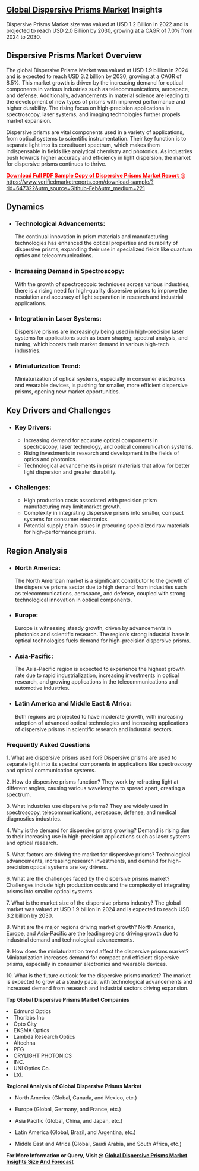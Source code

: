 <h2><a href="https://www.verifiedmarketreports.com/download-sample/?rid=647322&amp;utm_source=Github&amp;utm_medium=221" target="_blank">Global Dispersive Prisms Market</a> Insights</h2><p>Dispersive Prisms Market size was valued at USD 1.2 Billion in 2022 and is projected to reach USD 2.0 Billion by 2030, growing at a CAGR of 7.0% from 2024 to 2030.</p><p> <h2>Dispersive Prisms Market Overview</h2> <p>The global Dispersive Prisms Market was valued at USD 1.9 billion in 2024 and is expected to reach USD 3.2 billion by 2030, growing at a CAGR of 8.5%. This market growth is driven by the increasing demand for optical components in various industries such as telecommunications, aerospace, and defense. Additionally, advancements in material science are leading to the development of new types of prisms with improved performance and higher durability. The rising focus on high-precision applications in spectroscopy, laser systems, and imaging technologies further propels market expansion. </p> <p>Dispersive prisms are vital components used in a variety of applications, from optical systems to scientific instrumentation. Their key function is to separate light into its constituent spectrum, which makes them indispensable in fields like analytical chemistry and photonics. As industries push towards higher accuracy and efficiency in light dispersion, the market for dispersive prisms continues to thrive. <a href="#"><p><span class=""><span style="color: #ff0000;"><strong>Download Full PDF Sample Copy of Dispersive Prisms Market Report</strong> @ </span><a href="https://www.verifiedmarketreports.com/download-sample/?rid=647322&amp;utm_source=Github-Feb&amp;utm_medium=221" target="_blank">https://www.verifiedmarketreports.com/download-sample/?rid=647322&amp;utm_source=Github-Feb&amp;utm_medium=221</a></span></p></a></p> <h2>Dynamics</h2> <ul> <li><h3>Technological Advancements:</h3> The continual innovation in prism materials and manufacturing technologies has enhanced the optical properties and durability of dispersive prisms, expanding their use in specialized fields like quantum optics and telecommunications.</li> <li><h3>Increasing Demand in Spectroscopy:</h3> With the growth of spectroscopic techniques across various industries, there is a rising need for high-quality dispersive prisms to improve the resolution and accuracy of light separation in research and industrial applications.</li> <li><h3>Integration in Laser Systems:</h3> Dispersive prisms are increasingly being used in high-precision laser systems for applications such as beam shaping, spectral analysis, and tuning, which boosts their market demand in various high-tech industries.</li> <li><h3>Miniaturization Trend:</h3> Miniaturization of optical systems, especially in consumer electronics and wearable devices, is pushing for smaller, more efficient dispersive prisms, opening new market opportunities.</li> </ul> <h2>Key Drivers and Challenges</h2> <ul> <li><h3>Key Drivers:</h3> <ul> <li>Increasing demand for accurate optical components in spectroscopy, laser technology, and optical communication systems.</li> <li>Rising investments in research and development in the fields of optics and photonics.</li> <li>Technological advancements in prism materials that allow for better light dispersion and greater durability.</li> </ul> </li> <li><h3>Challenges:</h3> <ul> <li>High production costs associated with precision prism manufacturing may limit market growth.</li> <li>Complexity in integrating dispersive prisms into smaller, compact systems for consumer electronics.</li> <li>Potential supply chain issues in procuring specialized raw materials for high-performance prisms.</li> </ul> </li> </ul> <h2>Region Analysis</h2> <ul> <li><h3>North America:</h3> The North American market is a significant contributor to the growth of the dispersive prisms sector due to high demand from industries such as telecommunications, aerospace, and defense, coupled with strong technological innovation in optical components.</li> <li><h3>Europe:</h3> Europe is witnessing steady growth, driven by advancements in photonics and scientific research. The region’s strong industrial base in optical technologies fuels demand for high-precision dispersive prisms.</li> <li><h3>Asia-Pacific:</h3> The Asia-Pacific region is expected to experience the highest growth rate due to rapid industrialization, increasing investments in optical research, and growing applications in the telecommunications and automotive industries.</li> <li><h3>Latin America and Middle East & Africa:</h3> Both regions are projected to have moderate growth, with increasing adoption of advanced optical technologies and increasing applications of dispersive prisms in scientific research and industrial sectors.</li> </ul> <h3>Frequently Asked Questions</h3> <p>1. What are dispersive prisms used for? Dispersive prisms are used to separate light into its spectral components in applications like spectroscopy and optical communication systems.</p> <p>2. How do dispersive prisms function? They work by refracting light at different angles, causing various wavelengths to spread apart, creating a spectrum.</p> <p>3. What industries use dispersive prisms? They are widely used in spectroscopy, telecommunications, aerospace, defense, and medical diagnostics industries.</p> <p>4. Why is the demand for dispersive prisms growing? Demand is rising due to their increasing use in high-precision applications such as laser systems and optical research.</p> <p>5. What factors are driving the market for dispersive prisms? Technological advancements, increasing research investments, and demand for high-precision optical systems are key drivers.</p> <p>6. What are the challenges faced by the dispersive prisms market? Challenges include high production costs and the complexity of integrating prisms into smaller optical systems.</p> <p>7. What is the market size of the dispersive prisms industry? The global market was valued at USD 1.9 billion in 2024 and is expected to reach USD 3.2 billion by 2030.</p> <p>8. What are the major regions driving market growth? North America, Europe, and Asia-Pacific are the leading regions driving growth due to industrial demand and technological advancements.</p> <p>9. How does the miniaturization trend affect the dispersive prisms market? Miniaturization increases demand for compact and efficient dispersive prisms, especially in consumer electronics and wearable devices.</p> <p>10. What is the future outlook for the dispersive prisms market? The market is expected to grow at a steady pace, with technological advancements and increased demand from research and industrial sectors driving expansion.</p> </p><p><strong>Top Global Dispersive Prisms Market Companies</strong></p><div data-test-id=""><p><li>Edmund Optics</li><li> Thorlabs Inc</li><li> Opto City</li><li> EKSMA Optics</li><li> Lambda Research Optics</li><li> Altechna</li><li> PFG</li><li> CRYLIGHT PHOTONICS</li><li> INC.</li><li> UNI Optics Co.</li><li> Ltd.</li></p><div><strong>Regional Analysis of&nbsp;Global Dispersive Prisms Market</strong></div><ul><li dir="ltr"><p dir="ltr">North America&nbsp;(Global, Canada, and Mexico, etc.)</p></li><li dir="ltr"><p dir="ltr">Europe (Global, Germany, and France, etc.)</p></li><li dir="ltr"><p dir="ltr">Asia Pacific&nbsp;(Global, China, and Japan, etc.)</p></li><li dir="ltr"><p dir="ltr">Latin America&nbsp;(Global, Brazil, and Argentina, etc.)</p></li><li dir="ltr">Middle East and Africa&nbsp;(Global, Saudi Arabia, and South Africa, etc.)</li></ul><p><strong>For More Information or Query, Visit @&nbsp;</strong><strong><a href="https://www.verifiedmarketreports.com/product/dispersive-prisms-market/?utm_source=Github&amp;utm_medium=221" target="_blank">Global Dispersive Prisms Market Insights Size And Forecast</a></strong></p></div>
